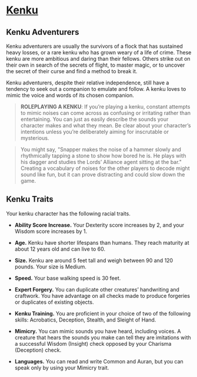 # [Kenku](../Creatures/Kenku.md)

## Kenku Adventurers
Kenku adventurers are usually the survivors of a flock that has sustained heavy losses, or a rare kenku who has grown weary of a life of crime. These kenku are more ambitious and daring than their fellows. Others strike out on their own in search of the secrets of flight, to master magic, or to uncover the secret of their curse and find a method to break it.

Kenku adventurers, despite their relative independence, still have a tendency to seek out a companion to emulate and follow. A kenku loves to mimic the voice and words of its chosen companion.

> **ROLEPLAYING A KENKU**: If you’re playing a kenku, constant attempts to mimic noises can come across as confusing or irritating rather than entertaining. You can just as easily describe the sounds your character makes and what they mean. Be clear about your character’s intentions unless you’re deliberately aiming for inscrutable or mysterious.

> You might say, "Snapper makes the noise of a hammer slowly and rhythmically tapping a stone to show how bored he is. He plays with his dagger and studies the Lords’ Alliance agent sitting at the bar." Creating a vocabulary of noises for the other players to decode might sound like fun, but it can prove distracting and could slow down the game.

## Kenku Traits
Your kenku character has the following racial traits.

* **Ability Score Increase.** Your Dexterity score increases by 2, and your Wisdom score increases by 1.

* **Age.** Kenku have shorter lifespans than humans. They reach maturity at about 12 years old and can live to 60.

* **Size.** Kenku are around 5 feet tall and weigh between 90 and 120 pounds. Your size is Medium.

* **Speed.** Your base walking speed is 30 feet.

* **Expert Forgery.** You can duplicate other creatures’ handwriting and craftwork. You have advantage on all checks made to produce forgeries or duplicates of existing objects.

* **Kenku Training.** You are proficient in your choice of two of the following skills: Acrobatics, Deception, Stealth, and Sleight of Hand.

* **Mimicry.** You can mimic sounds you have heard, including voices. A creature that hears the sounds you make can tell they are imitations with a successful Wisdom (Insight) check opposed by your Charisma (Deception) check.

* **Languages.** You can read and write Common and Auran, but you can speak only by using your Mimicry trait.

